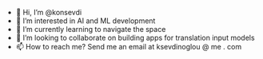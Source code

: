 - 👋 Hi, I’m @konsevdi
- 👀 I’m interested in AI and ML development
- 🌱 I’m currently learning to navigate the space
- 💞️ I’m looking to collaborate on building apps for translation input models
- 📫 How to reach me? Send me an email at ksevdinoglou @ me . com

<!---
konsevdi/konsevdi is a ✨ special ✨ repository because its `README.md` (this file) appears on your GitHub profile.
You can click the Preview link to take a look at your changes.
--->
